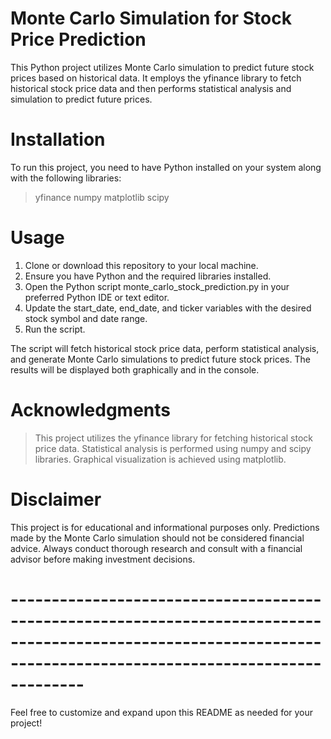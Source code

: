 # Monte Carlo Simulation for Stock Price Prediction

This Python project utilizes Monte Carlo simulation to predict future stock prices based on historical data. It employs the yfinance library to fetch historical stock price data and then performs statistical analysis and simulation to predict future prices.

# Installation

To run this project, you need to have Python installed on your system along with the following libraries:

> yfinance
> numpy
> matplotlib
> scipy

# Usage

1. Clone or download this repository to your local machine.
2. Ensure you have Python and the required libraries installed.
3. Open the Python script monte_carlo_stock_prediction.py in your preferred Python IDE or text editor.
4. Update the start_date, end_date, and ticker variables with the desired stock symbol and date range.
5. Run the script.

The script will fetch historical stock price data, perform statistical analysis, and generate Monte Carlo simulations to predict future stock prices. The results will be displayed both graphically and in the console.

# Acknowledgments

> This project utilizes the yfinance library for fetching historical stock price data.
> Statistical analysis is performed using numpy and scipy libraries.
> Graphical visualization is achieved using matplotlib.

# Disclaimer

This project is for educational and informational purposes only. Predictions made by the Monte Carlo simulation should not be considered financial advice. Always conduct thorough research and consult with a financial advisor before making investment decisions.

# -----------------------------------------------------------------------------------------------------------------------------------------------------------------

Feel free to customize and expand upon this README as needed for your project!
